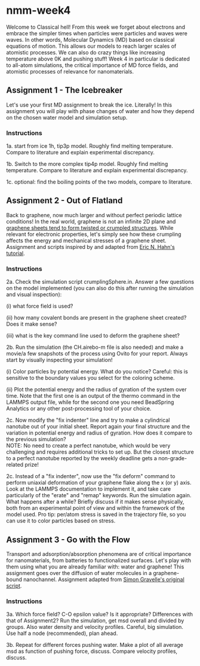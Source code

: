 # nmm-week4

Welcome to Classical hell! From this week we forget about electrons and embrace the simpler times when particles were particles and waves were waves. In other words, Molecular Dynamics (MD) based on classical equations of motion. This allows our models to reach larger scales of atomistic processes. We can also do crazy things like increasing temperature above 0K and pushing stuff! Week 4 in particular is dedicated to all-atom simulations, the critical importance of MD force fields, and atomistic processes of relevance for nanomaterials.

## Assignment 1 - The Icebreaker

Let's use your first MD assignment to break the ice. Literally! In this assignment you will play with phase changes of water and how they depend on the chosen water model and simulation setup.

### Instructions

1a. start from ice 1h, tip3p model. Roughly find melting temperature. Compare to literature and explain experimental discrepancy.

1b. Switch to the more complex tip4p model. Roughly find melting temperature. Compare to literature and explain experimental discrepancy.

1c. optional: find the boiling points of the two models, compare to literature.

## Assignment 2 - Out of Flatland

Back to graphene, now much larger and without perfect periodic lattice conditions! In the real world, graphene is not an infinite 2D plane and [graphene sheets tend to form twisted or crumpled structures](https://doi.org/10.1016/j.mattod.2015.10.002). While relevant for electronic properties, let's simply see how these crumpling affects the energy and mechanical stresses of a graphene sheet. 
Assignment and scripts inspired by and adapted from [Eric N. Hahn's tutorial](https://www.ericnhahn.com/tutorials/lammps-tutorials/crumpled-graphene).

### Instructions

2a. Check the simulation script crumplingSphere.in. Answer a few questions on the model implemented (you can also do this after running the simulation and visual inspection):

(i) what force field is used?

(ii) how many covalent bonds are present in the graphene sheet created? Does it make sense?

(iii) what is the key command line used to deform the graphene sheet?

2b. Run the simulation (the CH.airebo-m file is also needed) and make a movie/a few snapshots of the process using Ovito for your report. Always start by visually inspecting your simulation! 

(i) Color particles by potential energy. What do you notice? Careful: this is sensitive to the boundary values you select for the coloring scheme.

(ii) Plot the potential energy and the radius of gyration of the system over time. Note that the first one is an output of the thermo command in the LAMMPS output file, 
     while for the second one you need BeadSpring Analytics or any other post-processing tool of your choice. 

2c. Now modify the "fix indenter" line and try to make a cylindrical nanotube out of your initial sheet. 
    Report again your final structure and the variation in potential energy and radius of gyration. How does it compare to the previous simulation?     
    NOTE: No need to create a perfect nanotube, which would be very challenging and requires additional tricks to set up. But the closest structure to a perfect nanotube reported by the weekly deadline gets a non-grade-related prize!

2c. Instead of a "fix indenter", now use the "fix deform" command to perform uniaxial deformation of your graphene flake along the x (or y) axis. 
    Look at the LAMMPS documentation to implement it, and take care particularly of the "erate" and "remap" keywords. 
    Run the simulation again. What happens after a while? Briefly discuss if it makes sense physically, both from an experimental point of view and within the framework of the model used. 
    Pro tip: per/atom stress is saved in the trajectory file, so you can use it to color particles based on stress.

## Assignment 3 - Go with the Flow

Transport and adsorption/absorption phenomena are of critical importance for nanomaterials, from batteries to functionalized surfaces. Let's play with them using what you are already familiar with: water and graphene! This assignment goes over the diffusion of water molecules in a graphene-bound nanochannel. Assignment adapted from [Simon Gravelle's original script](https://github.com/simongravelle/lammps-input-files/tree/main/inputs/water-in-graphene-slit).

### Instructions

3a. Which force field? C-O epsilon value? Is it appropriate? Differences with that of Assignment2? 
     Run the simulation, get msd overall and divided by groups. Also water density and velocity profiles. 
     Careful, big simulation. Use half a node (recommended), plan ahead.


3b. Repeat for different forces pushing water. Make a plot of all average msd as function of pushing force, discuss. Compare velocity profiles, discuss.
